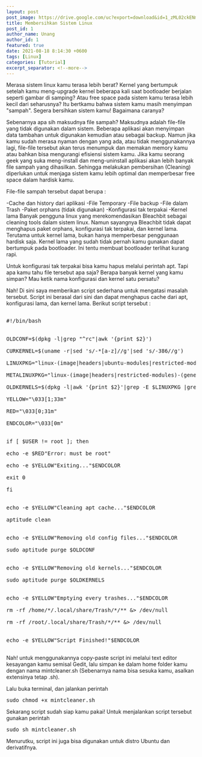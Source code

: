 ```yaml
---
layout: post
post_image: https://drive.google.com/uc?export=download&id=1_zML02ckENm6l9lOWPz1uF0M3Astg0ou
title: Membersihkan Sistem Linux
post_id: 1
author_name: Unang
author_id: 1
featured: true
date: 2021-08-18 8:14:30 +0600
tags: [Linux]
categories: [Tutorial]
excerpt_separator: <!--more-->
---
```


Merasa sistem linux kamu terasa lebih berat? Kernel yang bertumpuk<!--more--> setelah kamu meng-upgrade kernel beberapa kali saat bootloader berjalan seperti gambar di samping? Atau free space pada sistem kamu terasa lebih kecil dari seharusnya? Itu bertkamu bahwa sistem kamu masih menyimpan "sampah". Segera bersihkan sistem kamu! Bagaimana caranya?


Sebenarnya apa sih maksudnya file sampah? Maksudnya adalah file-file yang tidak digunakan dalam sistem. Beberapa aplikasi akan menyimpan data tambahan untuk digunakan kemudian atau sebagai backup. Namun jika kamu sudah merasa nyaman dengan yang ada, atau tidak menggunakannya lagi, file-file tersebut akan terus menumpuk dan memakan memory kamu atau bahkan bisa mengurangi efisiensi sistem kamu. Jika kamu seorang geek yang suka meng-install dan meng-uninstall aplikasi akan lebih banyak file sampah yang dihasilkan. Sehingga melakukan pembersihan (Cleaning) diperlukan untuk menjaga sistem kamu lebih optimal dan memperbesar free space dalam hardisk kamu.


File-file sampah tersebut dapat berupa :

-Cache dan history dari aplikasi
-File Temporary
-File backup
-File dalam Trash
-Paket orphans (tidak digunakan)
-Konfigurasi tak terpakai
-Kernel lama
Banyak pengguna linux yang merekomendasikan Bleachbit sebagai cleaning tools dalam sistem linux. Namun sayangnya Bleachbit tidak dapat menghapus paket orphans, konfigurasi tak terpakai, dan kernel lama. Terutama untuk kernel lama, bukan hanya memperbesar penggunaan hardisk saja. Kernel lama yang sudah tidak pernah kamu gunakan dapat bertumpuk pada bootloader. Ini tentu membuat bootloader terlihat kurang rapi.


Untuk konfigurasi tak terpakai bisa kamu hapus melalui perintah apt. Tapi apa kamu tahu file tersebut apa saja? Berapa banyak kernel yang kamu simpan? Mau ketik nama konfigurasi dan kernel satu persatu?


Nah! Di sini saya memberikan script sederhana untuk mengatasi masalah tersebut. Script ini berasal dari sini dan dapat menghapus cache dari apt, konfigurasi lama, dan kernel lama. Berikut script tersebut :

<pre>

#!/bin/bash


OLDCONF=$(dpkg -l|grep "^rc"|awk '{print $2}')

CURKERNEL=$(uname -r|sed 's/-*[a-z]//g'|sed 's/-386//g')

LINUXPKG="linux-(image|headers|ubuntu-modules|restricted-modules)"

METALINUXPKG="linux-(image|headers|restricted-modules)-(generic|i386|server|common|rt|xen)"

OLDKERNELS=$(dpkg -l|awk '{print $2}'|grep -E $LINUXPKG |grep -vE $METALINUXPKG|grep -v $CURKERNEL)

YELLOW="\033[1;33m"

RED="\033[0;31m"

ENDCOLOR="\033[0m"


if [ $USER != root ]; then

echo -e $RED"Error: must be root"

echo -e $YELLOW"Exiting..."$ENDCOLOR

exit 0

fi


echo -e $YELLOW"Cleaning apt cache..."$ENDCOLOR

aptitude clean


echo -e $YELLOW"Removing old config files..."$ENDCOLOR

sudo aptitude purge $OLDCONF


echo -e $YELLOW"Removing old kernels..."$ENDCOLOR

sudo aptitude purge $OLDKERNELS


echo -e $YELLOW"Emptying every trashes..."$ENDCOLOR

rm -rf /home/*/.local/share/Trash/*/** &> /dev/null

rm -rf /root/.local/share/Trash/*/** &> /dev/null


echo -e $YELLOW"Script Finished!"$ENDCOLOR

</pre>


Nah! untuk menggunakannya copy-paste script ini melalui text editor kesayangan kamu semisal Gedit, lalu simpan ke dalam home folder kamu dengan nama mintcleaner.sh (Sebenarnya nama bisa sesuka kamu, asalkan extensinya tetap .sh).


Lalu buka terminal, dan jalankan perintah

<pre>sudo chmod +x mintcleaner.sh</pre>

Sekarang script sudah siap kamu pakai! Untuk menjalankan script tersebut gunakan perintah

<pre>sudo sh mintcleaner.sh</pre>
 

Menurutku, script ini juga bisa digunakan untuk distro Ubuntu dan derivatifnya.
